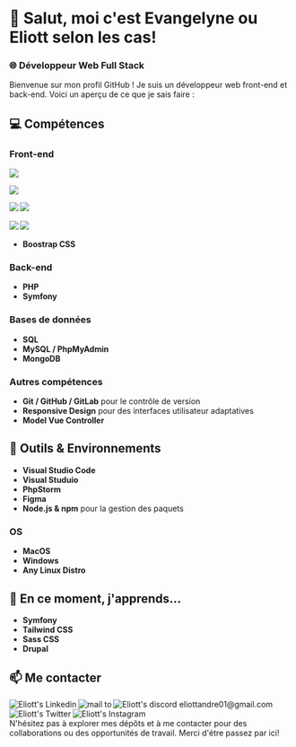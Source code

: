 # 👋 Salut, moi c'est Evangelyne ou Eliott selon les cas!

### 🌐 Développeur Web Full Stack

Bienvenue sur mon profil GitHub ! Je suis un développeur web front-end et back-end. Voici un aperçu de ce que je sais faire :

## 💻 Compétences

### Front-end

**<img src="https://img.shields.io/badge/HTML5-E34F26?style=for-the-badge&logo=html5&logoColor=white" />**
<br>

**<img src="https://img.shields.io/badge/CSS3-1572B6?style=for-the-badge&logo=css3&logoColor=white" />**
<br>

**<img src="https://img.shields.io/badge/JavaScript-ES6%2B-F7DF1E?style=for-the-badge&logo=javascript&logoColor=white"/> <img src="https://img.shields.io/badge/TypeScript-ES6%2B-F7DF1E?style=for-the-badge&logo=TypeScript&logoColor=white"/>**
<br>

**<img src="https://img.shields.io/badge/Vue.JS-ES6%2B-F7DF1E?style=for-the-badge&logo=Vue.JS&logoColor=white"/> <img src="https://img.shields.io/badge/Vite-ES6%2B-F7DF1E?style=for-the-badge&logo=Vite&logoColor=white"/>**
<br>

- **Boostrap CSS**

### Back-end

- **PHP**
- **Symfony**

### Bases de données

- **SQL**
- **MySQL / PhpMyAdmin**
- **MongoDB**

### Autres compétences

- **Git / GitHub / GitLab** pour le contrôle de version
- **Responsive Design** pour des interfaces utilisateur adaptatives
- **Model Vue Controller**

## 🔧 Outils & Environnements

- **Visual Studio Code**
- **Visual Studuio**
- **PhpStorm**
- **Figma**
- **Node.js & npm** pour la gestion des paquets

### OS

- **MacOS**
- **Windows**
- **Any Linux Distro**

## 🌱 En ce moment, j'apprends...

- **Symfony**
- **Tailwind CSS**
- **Sass CSS**
- **Drupal**

## 📫 Me contacter

<a href="https://www.linkedin.com/in/eliott-andré">
  <img align="left" alt="Eliott's Linkedin" src="https://img.shields.io/badge/LinkedIn-0077B5?style=for-the-badge&logo=linkedin&logoColor=white" />
</a>

<a href="mailto:eliottandre01@gmail.com">
  <img align="left" alt="mail to " src="https://img.shields.io/badge/mail-E76E29?style=for-the-badge&logo=gmail&logoColor=white" />
</a>

<a href="https://discordapp.com/users/424662360729583626">
  <img align="left" alt="Eliott's discord eliottandre01@gmail.com" src="https://img.shields.io/badge/Discord-51007A?style=for-the-badge&logo=Discord&logoColor=white" />
</a>

<a href="https://twitter.com/EliottAndre3">
  <img align="left" alt="Eliott's Twitter" src="https://img.shields.io/badge/Twitter-1DA1F2?style=for-the-badge&logo=Twitter&logoColor=white" />
</a>

<a href="https://www.instagram.com/eliott.andre/">
  <img align="left" alt="Eliott's Instagram" src="https://img.shields.io/badge/Instagram-FCAF45?style=for-the-badge&logo=Instagram&logoColor=white" />
</a>

<br></br>
N'hésitez pas à explorer mes dépôts et à me contacter pour des collaborations ou des opportunités de travail. Merci d'étre passez par ici!

